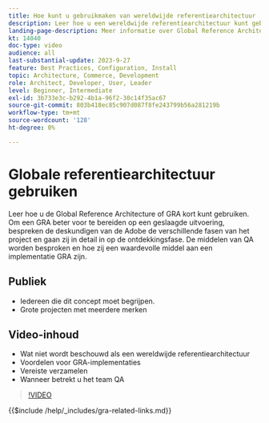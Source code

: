 ```yaml
---
title: Hoe kunt u gebruikmaken van wereldwijde referentiearchitectuur
description: Leer hoe u een wereldwijde referentiearchitectuur kunt gebruiken om een schaalbare en veerkrachtige handelservaring te creëren
landing-page-description: Meer informatie over Global Reference Architecture en hoe deze wordt gebruikt met Adobe Commerce
kt: 14040
doc-type: video
audience: all
last-substantial-update: 2023-9-27
feature: Best Practices, Configuration, Install
topic: Architecture, Commerce, Development
role: Architect, Developer, User, Leader
level: Beginner, Intermediate
exl-id: 3b733e3c-b292-4b1a-96f2-30c14f35ac67
source-git-commit: 803b418ec85c907d087f8fe243799b56a281219b
workflow-type: tm+mt
source-wordcount: '128'
ht-degree: 0%

---
```


# Globale referentiearchitectuur gebruiken

Leer hoe u de Global Reference Architecture of GRA kort kunt gebruiken. Om een GRA beter voor te bereiden op een geslaagde uitvoering, bespreken de deskundigen van de Adobe de verschillende fasen van het project en gaan zij in detail in op de ontdekkingsfase. De middelen van QA worden besproken en hoe zij een waardevolle middel aan een implementatie GRA zijn.

## Publiek

* Iedereen die dit concept moet begrijpen.
* Grote projecten met meerdere merken

## Video-inhoud

* Wat niet wordt beschouwd als een wereldwijde referentiearchitectuur
* Voordelen voor GRA-implementaties
* Vereiste verzamelen
* Wanneer betrekt u het team QA

>[!VIDEO](https://video.tv.adobe.com/v/3456006?learn=on&captions=dut)

{{$include /help/_includes/gra-related-links.md}}
